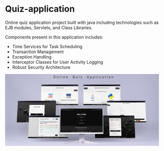 # Quiz-application
Online quiz application project built with java including technologies such as EJB modules, Servlets, and Class Libraries.

Components present in this application includes:
  - Time Services for Task Scheduling
  - Transaction Management
  - Exception Handling
  - Interceptor Classes for User Activity Logging
  - Robust Security Architecture

![alt text](https://github.com/siththaru/Quiz-Application/blob/main/QuizApp.jpg?raw=true)
